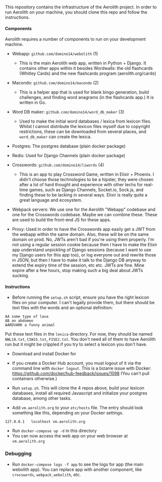 This repository contains the infrastructure of the Aerolith project. In order to run Aerolith on your machine, you should clone this repo and follow the instructions.

#### Components

Aerolith requires a number of components to run on your development machine.

- Webapp: `github.com/domino14/webolith`  (1)
    + This is the main Aerolith web app, written in Python + Django. It contains other apps within it besides Wordwalls: the old flashcards (Whitley Cards) and the new flashcards program (aerolith.org/cards)

- Macondo: `github.com/domino14/macondo`  (2)
    + This is a helper app that is used for blank bingo generation, build challenges, and finding word anagrams (in the flashcards app.) It is written in Go.

- Word DB maker: `github.com/domino14/word_db_maker`  (3)
    + Used to make the initial word databases / lexica from lexicon files. Whilst I cannot distribute the lexicon files myself due to copyright restrictions, these can be downloaded from several places, and `word_db_maker` can create the lexica.

- Postgres: The postgres database (plain docker package)
- Redis: Used for Django Channels (plain docker package)
- Crosswords:  `github.com/domino14/liwords`  (4)
    + This is an app to play Crossword Game, written in Elixir + Phoenix. I didn't choose those technologies to be a hipster, they were chosen after a lot of hard thought and experience with other techs for real-time games, such as Django Channels, Socket.io, Sock.js, and finding these to be lacking in several ways. Elixir is really quite a great language and ecosystem.
- Webpack servers: We use one for the Aerolith "Webapp" codebase and one for the Crosswords codebase. Maybe we can combine these. These are used to build the front-end JS for these apps.
- Proxy: Used in order to have the Crosswords app easily get a JWT from the webapp within the same domain. Also, these will be on the same domain on prod. No, JWTs aren't bad if you're using them properly. I'm not using a regular session cookie because then I have to make the Elixir app understand unpickling of Django sessions (because I want to use my Django users for this app too), or log everyone out and rewrite those in JSON, but then I have to make it talk to the Django DB anyway to extend the expiry time of the session, etc etc. JWTs are fine. Mine expire after a few hours, stop making such a big deal about JWTs sucking.


#### Instructions

- Before running the `setup.sh` script, ensure you have the right lexicon files on your computer. I can't legally provide them, but there should be text files with the words and an optional definition:

```
AA some type of lava
AB an abdomen
AARDVARK a funny animal
```

Put these text files in the `lexica` directory. For now, they should be named `NWL18.txt`, `CSW15.txt`, `FISE2.txt`. You don't need all of them to have Aerolith run but it might be crippled if you try to select a lexicon you don't have.

- Download and install Docker for <Your operating system here>

- If you create a Docker Hub account, you must logout of it via the command line with `docker logout`. This is a bizarre issue with Docker: https://github.com/docker/hub-feedback/issues/1098
(You can't pull containers otherwise.)

- Run `setup.sh`. This will clone the 4 repos above, build your lexicon databases, install all required Javascript and initialize your postgres database, among other tasks.

- Add `vm.aerolith.org` to your `etc/hosts` file. The entry should look something like this, depending on your Docker settings.

```
127.0.0.1   localhost vm.aerolith.org
```

- Run `docker-compose up -d` in this directory
- You can now access the web app on your web browser at `vm.aerolith.org`

### Debugging

- Run `docker-compose logs -f app` to see the logs for app (the main webolith app). You can replace app with another component, like `crosswords`, `webpack_webolith`, etc.